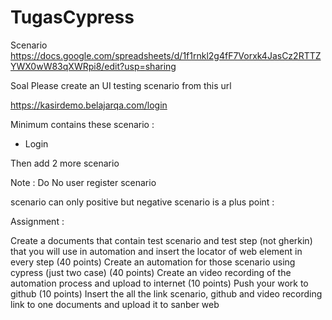 # TugasCypress

Scenario 
https://docs.google.com/spreadsheets/d/1f1rnkl2g4fF7Vorxk4JasCz2RTTZYWX0wW83qXWRpi8/edit?usp=sharing


Soal
Please create an UI testing scenario from this url

https://kasirdemo.belajarqa.com/login 

 

Minimum contains these scenario :
- Login

Then add 2 more scenario


Note : Do No user register scenario 

scenario can only positive but negative scenario is a plus point :


Assignment :

Create a documents that contain test scenario and test step (not gherkin) that you will use in automation and insert the locator of web element in every step  (40 points)
Create an automation for those scenario using cypress (just two case) (40 points)
Create an video recording of the automation process and upload to internet (10 points)
Push your work to github (10 points)
 Insert the all the link scenario, github and video recording link to one documents and upload it to sanber web
